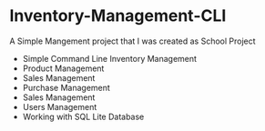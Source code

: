 # Inventory-Management-CLI

A Simple Mangement project that I was created as School Project

* Simple Command Line Inventory Management
* Product Management
* Sales Management
* Purchase Management
* Sales Management
* Users Management
* Working with SQL Lite Database
